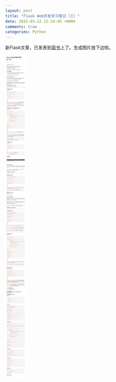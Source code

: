 ```yaml
---
layout: post
title: "Flask Web开发学习笔记（三）"
date: 2015-03-22 22:24:45 +0800
comments: true
categories: Python
---
```


新Flask文章，已发表到[简书](http://www.jianshu.com/p/417bcbad82fb)上了。生成图片放下边啦。

![天天向上](/images/flask_web_03/flask_web_03_01.png) 